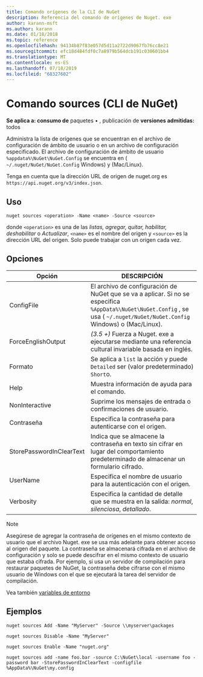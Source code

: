 ```yaml
---
title: Comando orígenes de la CLI de NuGet
description: Referencia del comando de orígenes de Nuget. exe
author: karann-msft
ms.author: karann
ms.date: 01/18/2018
ms.topic: reference
ms.openlocfilehash: 94134b87f83e057d5d11a2722d9067fb76cc8e21
ms.sourcegitcommit: efc18d484fdf0c7a8979b564dcb191c030601bb4
ms.translationtype: MT
ms.contentlocale: es-ES
ms.lasthandoff: 07/18/2019
ms.locfileid: "68327602"
---
```

# <a name="sources-command-nuget-cli"></a>Comando sources (CLI de NuGet)

**Se aplica a: consumo de** paquetes &bullet; , publicación de **versiones admitidas:** todos

Administra la lista de orígenes que se encuentran en el archivo de configuración de ámbito de usuario o en un archivo de configuración especificado. El archivo de configuración de ámbito de usuario `%appdata%\NuGet\NuGet.Config` se encuentra en ( `~/.nuget/NuGet/NuGet.Config` Windows) y (Mac/Linux).

Tenga en cuenta que la dirección URL de origen de nuget.org es `https://api.nuget.org/v3/index.json`.

## <a name="usage"></a>Uso

```cli
nuget sources <operation> -Name <name> -Source <source>
```

donde `<operation>` es una de las *listas, agregar, quitar, habilitar, deshabilitar* o *Actualizar*, `<name>` es el nombre del origen y `<source>` es la dirección URL del origen. Solo puede trabajar con un origen cada vez.

## <a name="options"></a>Opciones

| Opción | DESCRIPCIÓN |
| --- | --- |
| ConfigFile | El archivo de configuración de NuGet que se va a aplicar. Si no se especifica `%AppData%\NuGet\NuGet.Config` , se usa ( `~/.nuget/NuGet/NuGet.Config` Windows) o (Mac/Linux).|
| ForceEnglishOutput | *(3.5 +)* Fuerza a Nuget. exe a ejecutarse mediante una referencia cultural invariable basada en inglés. |
| Formato | Se aplica a `list` la acción y puede `Detailed` ser (valor predeterminado) `Short`o. |
| Help | Muestra información de ayuda para el comando. |
| NonInteractive | Suprime los mensajes de entrada o confirmaciones de usuario. |
| Contraseña | Especifica la contraseña para autenticarse con el origen. |
| StorePasswordInClearText | Indica que se almacene la contraseña en texto sin cifrar en lugar del comportamiento predeterminado de almacenar un formulario cifrado. |
| UserName | Especifica el nombre de usuario para la autenticación con el origen. |
| Verbosity | Especifica la cantidad de detalle que se muestra en la salida: *normal*, *silenciosa*, *detallado*. |

> [!Note]
> Asegúrese de agregar la contraseña de orígenes en el mismo contexto de usuario que el archivo Nuget. exe se usa más adelante para obtener acceso al origen del paquete. La contraseña se almacenará cifrada en el archivo de configuración y solo se puede descifrar en el mismo contexto de usuario que estaba cifrada. Por ejemplo, si usa un servidor de compilación para restaurar paquetes de NuGet, la contraseña debe cifrarse con el mismo usuario de Windows con el que se ejecutará la tarea del servidor de compilación.

Vea también [variables de entorno](cli-ref-environment-variables.md)

## <a name="examples"></a>Ejemplos

```cli
nuget sources Add -Name "MyServer" -Source \\myserver\packages

nuget sources Disable -Name "MyServer"

nuget sources Enable -Name "nuget.org"

nuget sources add -name foo.bar -source C:\NuGet\local -username foo -password bar -StorePasswordInClearText -configfile %AppData%\NuGet\my.config
```
